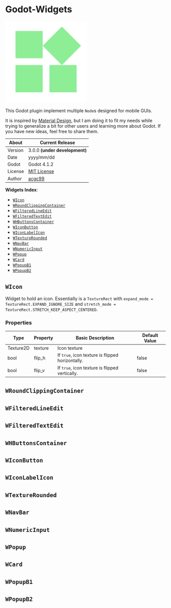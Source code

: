 # Godot-Widgets

![](https://github.com/acgc99/Godot-Widgets/blob/main/assets/widgets.png?raw=true)

This Godot plugin implement multiple `Node`s designed for mobile GUIs.

It is inspired by [Material Design](https://m3.material.io/), but I am doing it to fit my needs while trying to generalize a bit for other users and learning more about Godot. If you have new ideas, feel free to share them.

| About      | Current Release                     |
|------------|-------------------------------------|
| Version    | 3.0.0 **(under development)**       |
| Date       | yyyy/mm/dd                          |
| Godot      | Godot 4.1.2                         |
| License    | [MIT License](../../LICENSE.md)     |
| Author     | [acgc99](https://github.com/acgc99) |

**Widgets Index**:
- [`WIcon`](#w_icon)
- [`WRoundClippingContainer`](#w_round_clipping_container)
- [`WFilteredLineEdit`](#w_filtered_line_edit)
- [`WFilteredTextEdit`](#w_filtered_text_edit)
- [`WHButtonsContainer`](#w_h_buttons_container)
- [`WIconButton`](#w_icon_button)
- [`WIconLabelIcon`](#w_icon_label_icon)
- [`WTextureRounded`](#w_texture_rounded)
- [`WNavBar`](#w_nav_bar)
- [`WNumericInput`](#w_numeric_input)
- [`WPopup`](#w_popup_b1)
- [`WCard`](#w_card)
- [`WPopupB1`](#w_popup_b1)
- [`WPopupB2`](#w_popup_b2)

## `WIcon` <a name="w_icon"></a>

Widget to hold an icon. Essentially is a `TextureRect` with `expand_mode = TextureRect.EXPAND_IGNORE_SIZE` and
`stretch_mode = TextureRect.STRETCH_KEEP_ASPECT_CENTERED`.

### Properties

| Type      | Property | Basic Description                                | Default Value |
|-----------|----------|--------------------------------------------------|---------------|
| Texture2D | texture  | Icon texture                                     |               |
| bool      | flip_h   | If `true`, icon texture is flipped horizontally. | false         |
| bool      | flip_v   | If `true`, icon texture is flipped vertically.   | false         |

## `WRoundClippingContainer` <a name="w_round_clipping_container"></a>

## `WFilteredLineEdit` <a name="w_filtered_line_edit"></a>

## `WFilteredTextEdit` <a name="w_filtered_text_edit"></a>

## `WHButtonsContainer` <a name="w_h_buttons_container"></a>

## `WIconButton` <a name="w_icon_button"></a>

## `WIconLabelIcon` <a name="w_icon_label_icon"></a>

## `WTextureRounded` <a name="w_texture_rounded"></a>

## `WNavBar` <a name="w_nav_bar"></a>

## `WNumericInput` <a name="w_numeric_input"></a>

## `WPopup` <a name="w_popup"></a>

## `WCard` <a name="w_card"></a>

## `WPopupB1` <a name="w_popup_b1"></a>

## `WPopupB2` <a name="w_popup_b2"></a>
